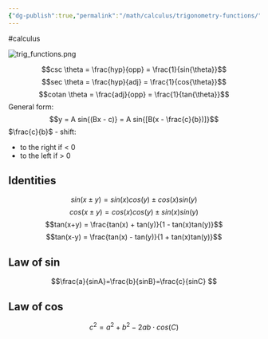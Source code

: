```yaml
---
{"dg-publish":true,"permalink":"/math/calculus/trigonometry-functions/","created":"","updated":""}
---
```


#calculus 

![trig_functions.png](/img/user/Files/trig_functions.png)

$$csc \theta = \frac{hyp}{opp} = \frac{1}{sin{\theta}}$$
$$sec \theta = \frac{hyp}{adj} = \frac{1}{cos{\theta}}$$
$$cotan \theta = \frac{adj}{opp} = \frac{1}{tan{\theta}}$$
General form:
$$y = A sin{(Bx - c)} = A sin{[B(x - \frac{c}{b})]}$$
$\frac{c}{b}$ - shift:
- to the right if < 0
- to the left if > 0

## Identities

$$sin(x \pm y)=sin(x)cos(y) \pm cos(x)sin(y)$$
$$cos(x \pm y) = cos(x)cos(y) \pm sin(x)sin(y)$$
$$tan(x+y) = \frac{tan(x) + tan(y)}{1 - tan(x)tan(y)}$$
$$tan(x-y) = \frac{tan(x) - tan(y)}{1 + tan(x)tan(y)}$$
## Law of sin

$$\frac{a}{sinA}=\frac{b}{sinB}=\frac{c}{sinC} $$
## Law of cos
 
$$c^2=a^2+b^2-2ab \cdot cos(C)$$
